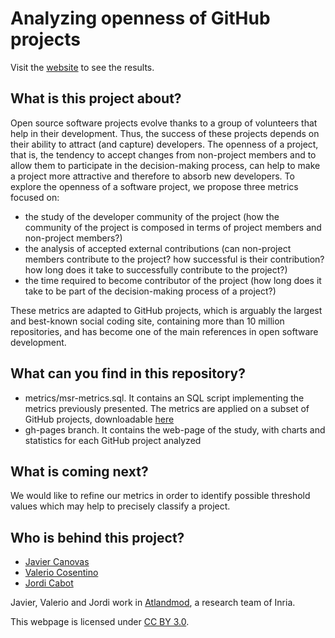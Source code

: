 Analyzing openness of GitHub projects
===============

Visit the [website](http://atlanmod.github.io/openness) to see the results.

What is this project about?
---------------------------

Open source software projects evolve thanks to a group of volunteers that help in their development. Thus, the success of these projects depends on their ability to attract (and capture) developers. The openness of a project, that is, the tendency to accept changes from non-project members and to allow them to participate in the decision-making process,
can help to make a project more attractive and therefore to absorb new developers. To explore the openness of a software project, we propose three metrics focused on:

* the study of the developer community of the project (how the community of the project is composed in terms of project members and non-project members?)
* the analysis of accepted external contributions (can non-project members contribute to the project? how successful is their contribution? how long does it take to successfully contribute to the project?)
* the time required to become contributor of the project (how long does it take to be part of the decision-making process of a project?)

These metrics are adapted to GitHub projects, which is arguably the largest and best-known social coding site, containing more than 10 million repositories, and has become one of the main references in open software development.


What can you find in this repository?
-------------------------------------

* metrics/msr-metrics.sql. It contains an SQL script implementing the metrics previously presented. The metrics are applied on a subset of GitHub projects, downloadable [here](http://ghtorrent.org/msr14.html)
* gh-pages branch. It contains the web-page of the study, with charts and statistics for each GitHub project analyzed

What is coming next?
--------------------
We would like to refine our metrics in order to identify possible threshold values which may help to precisely classify a project. 

Who is behind this project?
---------------------------
* [Javier Canovas](http://github.com/jlcanovas/ "Javier Canovas")
* [Valerio Cosentino](https://github.com/valeriocos/ "Valerio Cosentino")
* [Jordi Cabot](http://github.com/jcabot/ "Jordi Cabot")

Javier, Valerio and Jordi work in [Atlandmod](http://www.emn.fr/z-info/atlanmod), a research team of Inria.

This webpage is licensed under [CC BY 3.0](https://creativecommons.org/licenses/by/3.0 "CC BY 3.0").
